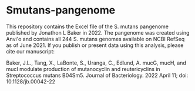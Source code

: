 # Smutans-pangenome
This repository contains the Excel file of the S. mutans pangenome published by Jonathon L Baker in 2022. The pangenome was created using Anvi'o and contains all 244 S. mutans genomes available on NCBI RefSeq as of June 2021. If you publish or present data using this analysis, please cite our manuscript: 

Baker, J.L., Tang, X., LaBonte, S., Uranga, C., Edlund, A.  mucG, mucH, and mucI modulate production of mutanocyclin and reutericyclins in Streptococcus mutans B04Sm5.  Journal of Bacteriology.  2022 April 11; doi: 10.1128/jb.00042-22
